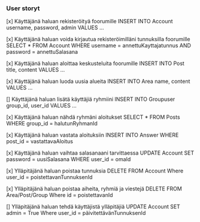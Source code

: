 ### User storyt

[x] Käyttäjänä haluan rekisteröityä foorumille
	INSERT INTO Account username, password, admin VALUES ...

[x] Käyttäjänä haluan voida kirjautua rekisteröimilläni tunnuksilla foorumille
	SELECT * FROM Account WHERE username = annettuKayttajatunnus AND password = annettuSalasana 

[x] Käyttäjänä haluan aloittaa keskusteluita foorumille
	INSERT INTO Post title, content VALUES ...

[x] Käyttäjänä haluan luoda uusia alueita
	INSERT INTO Area name, content VALUES ...

[] Käyttäjänä haluan lisätä käyttäjiä ryhmiini
	INSERT INTO Groupuser group_id, user_id VALUES ...

[x] Käyttäjänä haluan nähdä ryhmäni aloitukset
	SELECT * FROM Posts WHERE group_id = halutunRyhmanId

[x] Käyttäjänä haluan vastata aloituksiin
	INSERT INTO Answer WHERE post_id = vastattavaAloitus

[x] Käyttäjänä haluan vaihtaa salasanaani tarvittaessa
	UPDATE Account SET password = uusiSalasana WHERE user_id = omaId

[x] Ylläpitäjänä haluan poistaa tunnuksia
	DELETE FROM Account Where user_id = poistettavanTunnuksenId

[x] Ylläpitäjänä haluan poistaa aiheita, ryhmiä ja viestejä
	DELETE FROM Area/Post/Group Where id = poistettavanId

[] Ylläpitäjänä haluan tehdä käyttäjistä ylläpitäjiä
	UPDATE Account SET admin = True Where user_id = päivitettävänTunnuksenId
